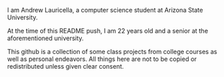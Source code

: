 I am Andrew Lauricella, a computer science student at Arizona State University.

At the time of this README push, I am 22 years old and a senior at the aforementioned university.

This github is a collection of some class projects from college courses as well as personal endeavors.
All things here are not to be copied or redistributed unless given clear consent. 
